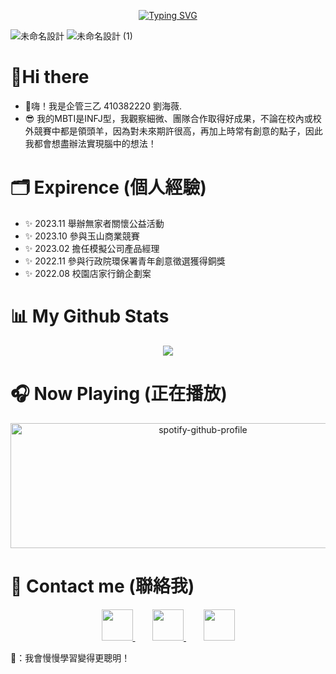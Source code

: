 <p align="center">
 <a href="https://git.io/typing-svg"><img src="https://readme-typing-svg.demolab.com?font=Fira+Code&weight=600&size=100&pause=1000&color=F7ADEB&center=true&vCenter=true&random=false&width=1000&height=100&lines=WELCOME+HERE!!!" alt="Typing SVG" /></a>
</p>

![未命名設計](https://github.com/ivycute28/ivycute28/assets/152379916/ae64c4ba-f468-49ed-8c03-9416db67b279)
![未命名設計 (1)](https://github.com/ivycute28/ivycute28/assets/152379916/9f30c840-cf22-45d2-9a24-2d5225fbc97e)

# :wave:Hi there 
- :raised_hands:嗨！我是企管三乙 410382220 劉海薇. 
- :sunglasses: 我的MBTI是INFJ型，我觀察細微、團隊合作取得好成果，不論在校內或校外競賽中都是領頭羊，因為對未來期許很高，再加上時常有創意的點子，因此我都會想盡辦法實現腦中的想法！

# :card_index_dividers: Expirence (個人經驗)
- :sparkles: 2023.11  舉辦無家者關懷公益活動
- :sparkles: 2023.10  參與玉山商業競賽
- :sparkles: 2023.02  擔任模擬公司產品經理
- :sparkles: 2022.11  參與行政院環保署青年創意徵選獲得銅獎
- :sparkles: 2022.08  校園店家行銷企劃案

 # :bar_chart: My Github Stats
<p align="center">
	<img src="https://github-readme-stats.vercel.app/api?username=ivycute28&show_icons=true&theme=synthwave">
</p>

 # :headphones: Now Playing (正在播放)
<p align="center">
	<img src="https://spotify-github-profile.vercel.app/api/view?uid=31o5aesnci3vovwjkdphmlmwntke&cover_image=true&theme=novatorem&show_offline=false&background_color=121212&interchange=false&bar_color=53b14f&bar_color_cover=true" alt="spotify-github-profile" width="600" height="200">
</p>

# :iphone: Contact me (聯絡我)
<p align="center">
  <a href="https://www.linkedin.com/in/ivy-liu-420701282/overlay/contact-info/">
    <img src="https://github.com/shikhar1020jais1/Git-Social/blob/master/Icons/LinkedIn.png" width="50" height="50">
  </a>
  &nbsp;&nbsp;&nbsp;&nbsp;&nbsp;&nbsp; <!-- Non-breaking spaces for separation -->
  <a href="https://www.instagram.com/ivy_04_28/">
    <img src="https://github.com/shikhar1020jais1/Git-Social/blob/master/Icons/Instagram.png" width="50" height="50">
  </a>
  &nbsp;&nbsp;&nbsp;&nbsp;&nbsp;&nbsp; <!-- Non-breaking spaces for separation -->
  <a href="https://www.facebook.com/profile.php?id=100005729403060&locale=zh_TW">
    <img src="https://github.com/shikhar1020jais1/Git-Social/blob/master/Icons/Facebook.png" width="50" height="50">
  </a>
</p>

🤖：我會慢慢學習變得更聰明！
